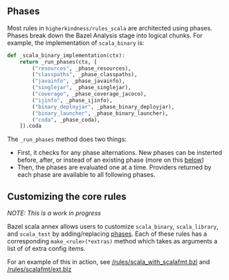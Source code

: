 ## Phases

Most rules in `higherkindness/rules_scala` are architected using phases. Phases break down the Bazel Analysis stage into logical chunks.
For example, the implementation of `scala_binary` is:

```python
def _scala_binary_implementation(ctx):
    return _run_phases(ctx, [
        ("resources", _phase_resources),
        ("classpaths", _phase_classpaths),
        ("javainfo", _phase_javainfo),
        ("singlejar", _phase_singlejar),
        ("coverage", _phase_coverage_jacoco),
        ("ijinfo", _phase_ijinfo),
        ("binary_deployjar", _phase_binary_deployjar),
        ("binary_launcher", _phase_binary_launcher),
        ("coda", _phase_coda),
    ]).coda
```
The `_run_phases` method does two things:

* First, it checks for any phase alternations. New phases can be insterted before, after, or instead of an existing phase (more on this [below](#customizing-the-core-rules))
* Then, the phases are evaluated one at a time. Providers returned by each phase are available to all following phases.

## Customizing the core rules

_NOTE: This is a work in progress_

Bazel scala annex allows users to customize `scala_binary`, `scala_library`, and `scala_test` by adding/replacing [phases](#phases).
Each of these rules has a corresponding `make_<rule>(*extras)` method which takes as arguments a list of of extra config items.

For an example of this in action, see [/rules/scala_with_scalafmt.bzl](/rules/scala_with_scalafmt.bzl) and [/rules/scalafmt/ext.blz](/rules/scalafmt/ext.bzl)
